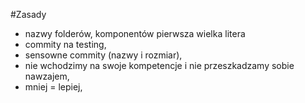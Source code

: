 #Zasady
- nazwy folderów, komponentów pierwsza wielka litera
- commity na testing,
- sensowne commity (nazwy i rozmiar),
- nie wchodzimy na swoje kompetencje i nie przeszkadzamy sobie nawzajem,
- mniej = lepiej,
